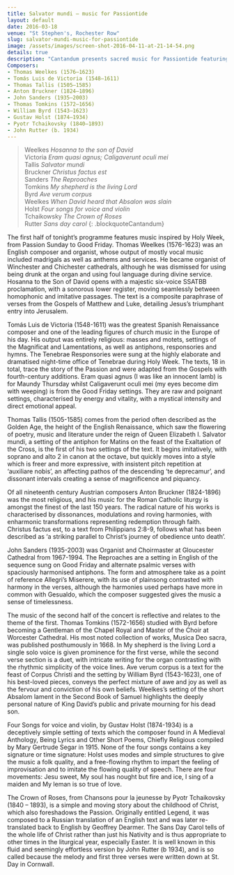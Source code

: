 ```yaml
---
title: Salvator mundi – music for Passiontide
layout: default
date: 2016-03-18
venue: "St Stephen's, Rochester Row"
slug: salvator-mundi-music-for-passiontide
image: /assets/images/screen-shot-2016-04-11-at-21-14-54.png
details: true
description: "Cantandum presents sacred music for Passiontide featuring works by Weelkes, Victoria, Tallis, Bruckner, Sanders and Tomkins at St Stephen's, Rochester Row."
Composers:
- Thomas Weelkes (1576–1623)
- Tomás Luis de Victoria (1548–1611)
- Thomas Tallis (1505–1585)
- Anton Bruckner (1824–1896)
- John Sanders (1935–2003)
- Thomas Tomkins (1572–1656)
- William Byrd (1543–1623)
- Gustav Holst (1874–1934)
- Pyotr Tchaikovsky (1840–1893)
- John Rutter (b. 1934)
---
```


> Weelkes *Hosanna to the son of David*  
> Victoria *Eram quasi agnus; Caligaverunt oculi mei*  
> Tallis *Salvator mundi*  
> Bruckner *Christus factus est*  
> Sanders *The Reproaches*  
> Tomkins *My shepherd is the living Lord*  
> Byrd *Ave verum corpus*  
> Weelkes *When David heard that Absalon was slain*  
> Holst *Four songs for voice and violin*  
> Tchaikowsky *The Crown of Roses*  
> Rutter *Sans day carol*
{: .blockquoteCantandum}

The first half of tonight’s programme features music inspired by Holy Week, from Passion Sunday to Good Friday.  Thomas Weelkes (1576-1623) was an English composer and organist, whose output of mostly vocal music included madrigals as well as anthems and services.   He became organist of Winchester and Chichester cathedrals, although he was dismissed for using being drunk at the organ and using foul language during divine service.  Hosanna to the Son of David opens with a majestic six-voice SSATBB proclamation, with a sonorous lower register, moving seamlessly between homophonic and imitative passages. The text is a composite paraphrase of verses from the Gospels of Matthew and Luke, detailing Jesus’s triumphant entry into Jerusalem.

Tomás Luis de Victoria (1548-1611) was the greatest Spanish Renaissance composer and one of the leading figures of church music in the Europe of his day.  His output was entirely religious: masses and motets, settings of the Magnificat and Lamentations, as well as antiphons, responsories and hymns.  The Tenebrae Responsories were sung at the highly elaborate and dramatised night-time office of Tenebrae during Holy Week.  The texts, 18 in total, trace the story of the Passion and were adapted from the Gospels with fourth-century additions.  Eram quasi agnus (I was like an innocent lamb) is for Maundy Thursday whilst Caligaverunt oculi mei (my eyes become dim with weeping) is from the Good Friday settings.  They are raw and poignant settings, characterised by energy and vitality, with a mystical intensity and direct emotional appeal.

Thomas Tallis (1505-1585) comes from the period often described as the Golden Age, the height of the English Renaissance, which saw the flowering of poetry, music and literature under the reign of Queen Elizabeth I.  Salvator mundi, a setting of the antiphon for Matins on the feast of the Exaltation of the Cross, is the first of his two settings of the text. It begins imitatively, with soprano and alto 2 in canon at the octave, but quickly moves into a style which is freer and more expressive, with insistent pitch repetition at ‘auxiliare nobis’, an affecting pathos of the descending ‘te deprecamur’, and dissonant intervals creating a sense of magnificence and piquancy.

Of all nineteenth century Austrian composers Anton Bruckner (1824-1896) was the most religious, and his music for the Roman Catholic liturgy is amongst the finest of the last 150 years. The radical nature of his works is characterised by dissonances, modulations and roving harmonies, with enharmonic transformations representing redemption through faith. Christus factus est, to a text from Philippians 2:8-9, follows what has been described as ‘a striking parallel to Christ’s journey of obedience unto death’.

John Sanders (1935-2003) was Organist and Choirmaster at Gloucester Cathedral from 1967-1994.   The Reproaches are a setting in English of the sequence sung on Good Friday and alternate psalmic verses with spaciously harmonised antiphons.  The form and atmosphere take as a point of reference Allegri’s Miserere, with its use of plainsong contrasted with harmony in the verses, although the harmonies used perhaps have more in common with Gesualdo, which the composer suggested gives the music a sense of timelessness.

The music of the second half of the concert is reflective and relates to the theme of the first. Thomas Tomkins (1572-1656) studied with Byrd before becoming a Gentleman of the Chapel Royal and Master of the Choir at Worcester Cathedral.  His most noted collection of works, Musica Deo sacra, was published posthumously in 1668.  In My shepherd is the living Lord a single solo voice is given prominence for the first verse, while the second verse section is a duet, with intricate writing for the organ contrasting with the rhythmic simplicity of the voice lines.  Ave verum corpus is a text for the feast of Corpus Christi and the setting by William Byrd (1543-1623), one of his best-loved pieces, conveys the perfect mixture of awe and joy as well as the fervour and conviction of his own beliefs.  Weelkes’s setting of the short Absalom lament in the Second Book of Samuel highlights the deeply personal nature of King David’s public and private mourning for his dead son.

Four Songs for voice and violin, by Gustav Holst (1874-1934) is a deceptively simple setting of texts which the composer found in A Medieval Anthology, Being Lyrics and Other Short Poems, Chiefly Religious compiled by Mary Gertrude Segar in 1915. None of the four songs contains a key signature or time signature: Holst uses modes and simple structures to give the music a folk quality, and a free-flowing rhythm to impart the feeling of improvisation and to imitate the flowing quality of speech.  There are four movements: Jesu sweet, My soul has nought but fire and ice, I sing of a maiden and My leman is so true of love.

The Crown of Roses, from Chansons pour la jeunesse by Pyotr Tchaikovsky (1840 – 1893), is a simple and moving story about the childhood of Christ, which also foreshadows the Passion.  Originally entitled Legend, it was composed to a Russian translation of an English text and was later re-translated back to English by Geoffrey Dearmer.  The Sans Day Carol tells of the whole life of Christ rather than just his Nativity and is thus appropriate to other times in the liturgical year, especially Easter.  It is well known in this fluid and seemingly effortless version by John Rutter (b 1934), and is so called because the melody and first three verses were written down at St. Day in Cornwall.